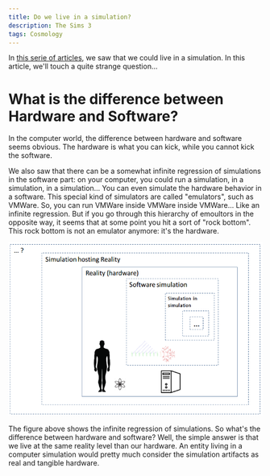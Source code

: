 ```yaml
---
title: Do we live in a simulation?
description: The Sims 3
tags: Cosmology
---
```


In [this serie of articles](/blog/posts/Cosmology/2019-12-01-Simulation.html), we saw that we could live in a simulation.
In this article, we'll touch a quite strange question...


What is the difference between Hardware and Software?
=====================================================

In the computer world, the difference between hardware and software seems obvious.
The hardware is what you can kick, while you cannot kick the software.

We also saw that there can be a somewhat infinite regression of simulations in the software part:
on your computer, you could run a simulation, in a simulation, in a simulation...
You can even simulate the hardware behavior in a software. This special kind of simulators are called "emulators", such as VMWare.
So, you can run VMWare inside VMWare inside VMWare... Like an infinite regression.
But if you go through this hierarchy of emoultors in the opposite way, it seems that at some point you hit a sort of "rock bottom".
This rock bottom is not an emulator anymore: it's the hardware.

![Simulations regression](/images/simulations.png)

The figure above shows the infinite regression of simulations.
So what's the difference between hardware and software?
Well, the simple answer is that we live at the same reality level than our hardware.
An entity living in a computer simulation would pretty much consider the simulation artifacts as real and tangible hardware.

